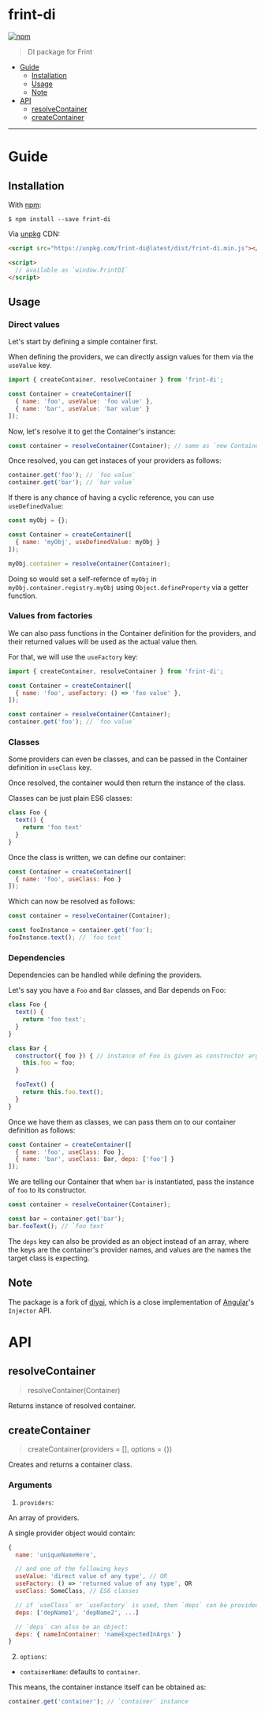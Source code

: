 # frint-di

[![npm](https://img.shields.io/npm/v/frint-di.svg)](https://www.npmjs.com/package/frint-di)

> DI package for Frint

<!-- MarkdownTOC autolink=true bracket=round -->

- [Guide](#guide)
  - [Installation](#installation)
  - [Usage](#usage)
  - [Note](#note)
- [API](#api)
  - [resolveContainer](#resolvecontainer)
  - [createContainer](#createcontainer)

<!-- /MarkdownTOC -->

---

# Guide

## Installation

With [npm](https://www.npmjs.com/):

```
$ npm install --save frint-di
```

Via [unpkg](https://unpkg.com) CDN:

```html
<script src="https://unpkg.com/frint-di@latest/dist/frint-di.min.js"></script>

<script>
  // available as `window.FrintDI`
</script>
```

## Usage

### Direct values

Let's start by defining a simple container first.

When defining the providers, we can directly assign values for them via the `useValue` key.

```js
import { createContainer, resolveContainer } from 'frint-di';

const Container = createContainer([
  { name: 'foo', useValue: 'foo value' },
  { name: 'bar', useValue: 'bar value' }
]);
```

Now, let's resolve it to get the Container's instance:

```js
const container = resolveContainer(Container); // same as `new Container()`
```

Once resolved, you can get instaces of your providers as follows:

```js
container.get('foo'); // `foo value`
container.get('bar'); // `bar value`
```

If there is any chance of having a cyclic reference, you can use `useDefinedValue`:

```js
const myObj = {};

const Container = createContainer([
  { name: 'myObj', useDefinedValue: myObj }
]);

myObj.container = resolveContainer(Container);
```

Doing so would set a self-refernce of `myObj` in `myObj.container.registry.myObj` using `Object.defineProperty` via a getter function.

### Values from factories

We can also pass functions in the Container definition for the providers, and their returned values will be used as the actual value then.

For that, we will use the `useFactory` key:

```js
import { createContainer, resolveContainer } from 'frint-di';

const Container = createContainer([
  { name: 'foo', useFactory: () => 'foo value' },
]);

const container = resolveContainer(Container);
container.get('foo'); // `foo value`
```

### Classes

Some providers can even be classes, and can be passed in the Container definition in `useClass` key.

Once resolved, the container would then return the instance of the class.

Classes can be just plain ES6 classes:

```js
class Foo {
  text() {
    return 'foo text'
  }
}
```

Once the class is written, we can define our container:

```js
const Container = createContainer([
  { name: 'foo', useClass: Foo }
]);
```

Which can now be resolved as follows:

```js
const container = resolveContainer(Container);

const fooInstance = container.get('foo');
fooInstance.text(); // `foo text`
```

### Dependencies

Dependencies can be handled while defining the providers.

Let's say you have a `Foo` and `Bar` classes, and Bar depends on Foo:

```js
class Foo {
  text() {
    return 'foo text';
  }
}

class Bar {
  constructor({ foo }) { // instance of Foo is given as constructor argument
    this.foo = foo;
  }

  fooText() {
    return this.foo.text();
  }
}
```

Once we have them as classes, we can pass them on to our container definition as follows:

```js
const Container = createContainer([
  { name: 'foo', useClass: Foo },
  { name: 'bar', useClass: Bar, deps: ['foo'] }
]);
```

We are telling our Container that when `bar` is instantiated, pass the instance of `foo` to its constructor.

```js
const container = resolveContainer(Container);

const bar = container.get('bar');
bar.fooText(); // `foo text`
```

The `deps` key can also be provided as an object instead of an array, where the keys are the container's provider names, and values are the names the target class is expecting.

## Note

The package is a fork of [diyai](https://github.com/fahad19/diyai), which is a close implementation of [Angular](https://angular.io)'s `Injector` API.

# API

## resolveContainer

> resolveContainer(Container)

Returns instance of resolved container.

## createContainer

> createContainer(providers = [], options = {})

Creates and returns a container class.

### Arguments

1. `providers`:

An array of providers.

A single provider object would contain:

```js
{
  name: 'uniqueNameHere',

  // and one of the following keys
  useValue: 'direct value of any type', // OR
  useFactory: () => 'returned value of any type', OR
  useClass: SomeClass, // ES6 classes

  // if `useClass` or `useFactory` is used, then `deps` can be provided
  deps: ['depName1', 'depName2', ...]

  // `deps` can also be an object:
  deps: { nameInContainer: 'nameExpectedInArgs' }
}
```

2. `options`:

* `containerName`: defaults to `container`.

This means, the container instance itself can be obtained as:

```js
container.get('container'); // `container` instance
```
